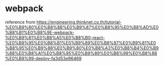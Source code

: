 # webpack
reference from 
https://engineering.thinknet.co.th/tutorial-%E0%B9%80%E0%B8%8B%E0%B9%87%E0%B8%95%E0%B8%AD%E0%B8%B1%E0%B8%9E-webpack-%E0%B9%81%E0%B8%A5%E0%B8%B0-react-%E0%B8%95%E0%B8%B1%E0%B9%89%E0%B8%87%E0%B9%81%E0%B8%95%E0%B9%88%E0%B9%80%E0%B8%A3%E0%B8%B4%E0%B9%88%E0%B8%A1%E0%B8%95%E0%B9%89%E0%B8%99%E0%B8%88%E0%B8%99-deploy-fa3d53e96469
